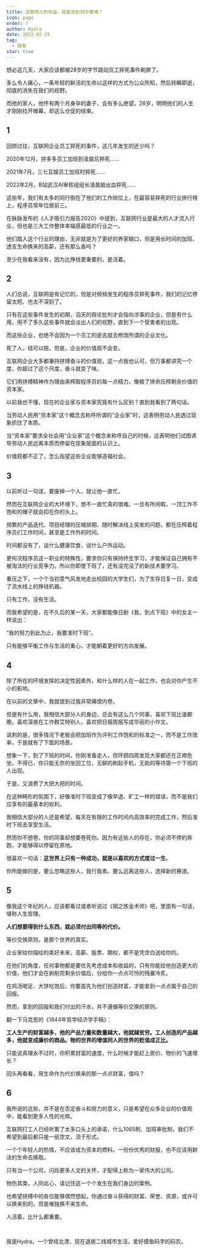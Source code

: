 ```yaml
---
title: 互联网人的命运，就是活到30岁都难？
icon: page
order: 7
author: Hydra
date: 2022-02-25
tag:
  - 随笔
star: true
---
```




<!-- more -->

想必这几天，大家应该都被28岁的字节跳动员工猝死事件刷屏了。

多么令人痛心，一条年轻的鲜活的生命以这样的方式为公众所知，然后转瞬即逝，彻底的消失在我们的视野。

而他的家人，他怀有两个月身孕的妻子，会有多么绝望。28岁，明明他们的人生才刚刚拉开帷幕，却这么仓促的结束。

## 1

回顾过往，互联网企业员工猝死的事件，这几年发生的还少吗？

2020年12月，拼多多员工加班到凌晨后猝死……

2021年7月，三七互娱员工加班时猝死……

2022年2月，B站武汉AI审核组组长凌晨脑出血猝死……

这些年，我们有太多的同行倒在了他们的工作岗位上，在最容易猝死的行业排行榜上，程序员常年位居前三。

在脉脉发布的《人才吸引力报告2020》中提到，互联网行业是最大的人才流入行业，但也是三大工作整体幸福感最低的行业之一。

他们踏入这个行业的理由，无非就是为了更好的养家糊口，但是用长时间的加班、透支生命换来的高薪，还有那么香吗？

至少在我看来没有，因为比挣钱更重要的，是活着。

## 2

人们总说，互联网是有记忆的，但是对频频发生的程序员猝死事件，我们的记忆停留太短、也太不深刻了。

只有在这些事件发生的初期，滔天的舆论批判才会指向涉事的企业，但是有什么用，用不了多久这些事件就会淡出人们的视野，直到下一个受害者的出现。

而这些企业，也绝不会因为一个员工的逝去就去修改所谓的企业文化。

死了人，钱可以赔，但是，企业的价值观不会变。

互联网企业大多都秉持拼搏奋斗的价值观，这一点我也认可，但万事都讲究一个度，你超过了这个尺度，奋斗就变了味。

它们用拼搏精神作为理由来榨取程序员的每一点精力，像极了拼命压榨剩余价值的资本家。

以前我也不懂，现在的企业家与资本家究竟有什么区别？直到我看到了两句话。

当劳动人民用“资本家”这个概念去称呼所谓的“企业家”时，这表明劳动人民透过现象抓住了本质。

当“资本家”要求全社会用“企业家”这个概念来称呼自己的时候，这表明他们试图诱导劳动人民远离本质而停留在现象层面的认识上。

价值观都不正了，怎么指望这些企业能够造福社会。

## 3

以前听过一句话，要废掉一个人，就让他一直忙。

然而在互联网企业的大环境下，想不一直忙真的很难。一旦有所闲暇，一顶工作不饱和的帽子就会扣在你的头上。

频繁的产品迭代、项目经理的压缩排期、随时解决线上突发的问题，都在压榨着程序员们工作时间，甚至是工作外的时间。

时间都没有了，谈什么健康饮食，谈什么户外运动。

更何况程序员这一职业的特殊性，要求你只有保持终生学习，才能保证自己拥有不被淘汰的行业竞争力。所以你即使下班了，还有没完没了的新技术要学习。

重压之下，一个个当初意气风发地走出校园的大学生们，为了生存日复一日，变成了流水线上的挣钱机器。

只有工作，没有生活。

而我希望的是，在不久后的某一天，大家都能像日剧《我，到点下班》中的女主一样说出：

“我的努力到此为止，我要准时下班”。

只有能够平衡工作与生活的重心，才能朝着更好的方向发展。

## 4

除了所在的环境发挥的决定性因素外，和什么样的人在一起工作，也会对你产生不小的影响。

在以前的文章中，我就提到过我非常痛恨内卷。

但是有什么用，我相信大部分人的身边，总会有这么几个同事，喜欢下班比谁都晚，喜欢深夜在工作群艾特别人，喜欢把日报周报写成华丽的小作文。

讽刺的是，很多情况下老板会把加班作为评判工作饱和的标准之一，而不是工作效率，于是就有了下面的场景。

想象一下，到了下班的时间，你刚准备走人，但环顾四周发现大家都还在正襟危坐。不得已，你只能无奈的坐回工位，无聊的刷起手机，无助的等待第一个下班的人出现。

于是，又浪费了大把大把的时间。

在这种畸形的氛围下，好像准时下班变成了像早退、旷工一样的错误，而不是我们应享有的最基本的权利。

我相信大部分的人还是希望，每天在有限的工作时间内高效率的完成工作，然后准时下班去享受生活。

然而你不想卷，你的同事却想要卷死你。因为有这些人的存在，你必须不停的奔跑，才能够得以停留在原地。

很喜欢一句话：**这世界上只有一种成功，就是以喜欢的方式度过一生**。

你所能做的是，要么忽略这些人，我行我素。要么远离这些人，选择新的赛道。

## 5

像我这个年纪的人，应该都看过或者听说过《钢之炼金术师》吧，里面有一句话，堪称人生哲理。

**人们想要得到什么东西，就必须付出同等的代价。**

等价交换原则，是那个世界的真实。

企业家给你描绘的美好未来，高薪、股票、期权，都不是凭空白送给你的。

在他们的角度，任何事物都是要优先考虑成本和收益的，只有你能给他创造更大的价值，他们才会在剥削完剩余价值后，分给你一点点可怜的残羹冷炙。

在鸡汤喝足、大饼吃饱后，你要首先为他们创造财富，才能拿到一点点属于自己的回报。

然而，拿到的回报和我们付出的汗水，并不遵循等价交换的原则。

翻一下马克思的《1844年哲学经济学手稿》：

**工人生产的财富越多，他的产品力量和数量越大，他就越贫穷。工人创造的产品越多，他就变成廉价的商品。物的世界的增值同人的世界的贬值成正比。**

只能说真理永不过时，你积累财富的速度，什么时候才能赶上房价、物价的飞速增长？

回头再看看，用生命作为代价换来的那一点点财富，值吗？

## 6

我所说的这些，并不是在否定奋斗和努力的意义，只是希望在众多企业的价值观中，能看到更多人性的光辉。

互联网打工人已经听累了太多口头上的承诺，什么1065制、加班审批制，我们不希望到最后都只是一纸空文，流于形式。

一个个年轻人的热情，不应该成为资本的燃料。一份份优秀的财报，也不应该用鲜活的生命去换取。

只有当一个公司，闪烁更多人文的关怀，才配得上称为一家伟大的公司。

物伤其类，人同此心，请记住这一个个发生在我们身边的案例。

也希望拼搏中的各位能够偶然想起，你通过奋斗获得的财富、荣誉、资源，或许可以换来别的，但是唯独换不来生命。

人活着，比什么都重要。


<br>

我是Hydra，一个曾经北漂，现在退居二线城市生活，爱好摸鱼码字的码农。